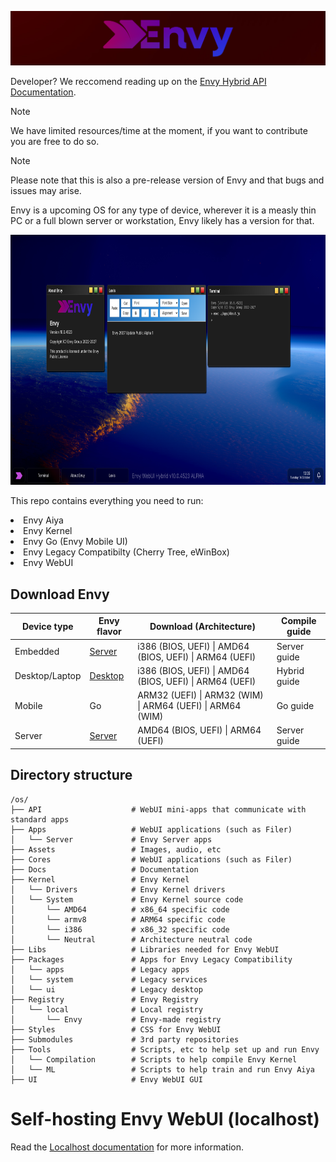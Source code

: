 
<span style="display:block;text-align:center"><img src="./Assets/readme/banner.png"></span>
<p>Developer? We reccomend reading up on the <a href="/Docs/README.md">Envy Hybrid API Documentation</a>.</p>

> [!NOTE]
> We have limited resources/time at the moment, if you want to contribute you are free to do so.

> [!NOTE]
> Please note that this is also a pre-release version of Envy and that bugs and issues may arise.

<p>Envy is a upcoming OS for any type of device, wherever it is a measly thin PC or a full blown server or workstation, Envy likely has a version for that.</p>
<img src="Assets/readme/demos/4523.png" height="400px" alt="A screenshot of the Envy desktop flavor, running several demonstration apps">
<p>This repo contains everything you need to run:</p>
<li>Envy Aiya</li>
<li>Envy Kernel</li>
<li>Envy Go (Envy Mobile UI)</li>
<li>Envy Legacy Compatibilty (Cherry Tree, eWinBox)</li>
<li>Envy WebUI</li>
<h2>Download Envy</h2>
<table class="tg"><thead>
  <tr>
    <th class="tg-0pky">Device type</th>
    <th class="tg-0pky">Envy flavor</th>
    <th class="tg-0pky">Download (Architecture)</th>
    <th class="tg-0pky">Compile guide</th>
  </tr></thead>
<tbody>
  <tr>
    <td class="tg-0pky">Embedded</td>
    <td class="tg-0pky"><a href="/Docs/flavors/server.md">Server</a></td>
    <td class="tg-0pky">i386 (BIOS, UEFI) | AMD64 (BIOS, UEFI) | ARM64 (UEFI)</td>
    <td class="tg-0pky">Server guide</td>
  </tr>
  <tr>
    <td class="tg-0pky">Desktop/Laptop</td>
    <td class="tg-0pky"><a href="/Docs/flavors/desktop.md">Desktop</a></td>
    <td class="tg-0pky">i386 (BIOS, UEFI) | AMD64 (BIOS, UEFI) | ARM64 (UEFI)</td>
    <td class="tg-0pky">Hybrid guide</td>
  </tr>
  <tr>
    <td class="tg-0pky">Mobile</td>
    <td class="tg-0pky">Go</td>
    <td class="tg-0pky">ARM32 (UEFI) | ARM32 (WIM) | ARM64 (UEFI) | ARM64 (WIM)</td>
    <td class="tg-0pky">Go guide</td>
  </tr>
  <tr>
    <td class="tg-0pky">Server</td>
    <td class="tg-0pky"><a href="/Docs/flavors/server.md">Server</a></td>
    <td class="tg-0pky">AMD64 (BIOS, UEFI) | ARM64 (UEFI)</td>
    <td class="tg-0pky">Server guide</td>
  </tr>
</tbody></table>
<h2>Directory structure</h2>

```
/os/
├── API                    # WebUI mini-apps that communicate with standard apps
├── Apps                   # WebUI applications (such as Filer)
│   └── Server             # Envy Server apps
├── Assets                 # Images, audio, etc
├── Cores                  # WebUI applications (such as Filer)
├── Docs                   # Documentation
├── Kernel                 # Envy Kernel
│   └── Drivers            # Envy Kernel drivers
│   └── System             # Envy Kernel source code
│       └── AMD64          # x86_64 specific code
│       └── armv8          # ARM64 specific code
│       └── i386           # x86_32 specific code
│       └── Neutral        # Architecture neutral code
├── Libs                   # Libraries needed for Envy WebUI
├── Packages               # Apps for Envy Legacy Compatibility
│   └── apps               # Legacy apps
│   └── system             # Legacy services
│   └── ui                 # Legacy desktop
├── Registry               # Envy Registry
│   └── local              # Local registry
│       └── Envy           # Envy-made registry
├── Styles                 # CSS for Envy WebUI
├── Submodules             # 3rd party repositories
├── Tools                  # Scripts, etc to help set up and run Envy
│   └── Compilation        # Scripts to help compile Envy Kernel
│   └── ML                 # Scripts to help train and run Envy Aiya
├── UI                     # Envy WebUI GUI
```
<h1>Self-hosting Envy WebUI (localhost)</h1>
<p>Read the <a href="./Docs/Localhost.md">Localhost documentation</a> for more information.</p>